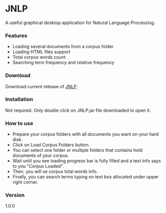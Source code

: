 # JNLP

A useful graphical desktop application for Natural Language Processing.

### Features
  - Loading several documents from a corpus folder
  - Loading HTML files support
  - Total corpus words count 
  - Searching term frequency and relative frequency

### Download
Download current release of [JNLP].

### Installation
Not required. Only double click on JNLP.jar file downloaded to open it.

### How to use
- Prepare your corpus folders with all documents you want on your hard disk.
- Click on Load Corpus Folders button.
- You can select one folder or multiple folders that contains hold documents of your corpus.
- Wait until you see loading progress bar is fully filled and a text info says to you "Corpus Loaded".
- Then, you will se corpus total words info.
- Finally, you can search terms typing on text box allocated under upper right corner.


### Version
1.0.0




   [JNLP]: <https://github.com/garmo/JNLP/releases/download/1.0.0/JNLP.jar>
  
